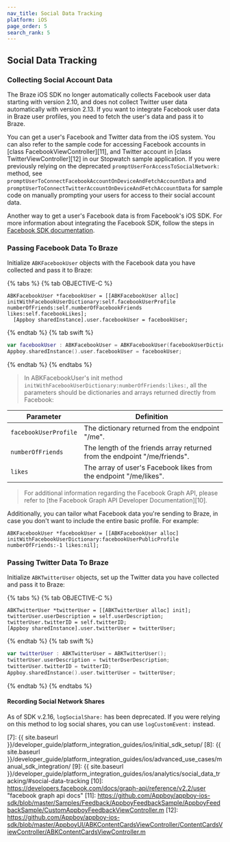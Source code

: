 ```yaml
---
nav_title: Social Data Tracking
platform: iOS
page_order: 5
search_rank: 5
---
```

## Social Data Tracking

### Collecting Social Account Data

The Braze iOS SDK no longer automatically collects Facebook user data starting with version 2.10, and does not collect Twitter user data automatically with version 2.13. If you want to integrate Facebook user data in Braze user profiles, you need to fetch the user's data and pass it to Braze.

You can get a user's Facebook and Twitter data from the iOS system. You can also refer to the sample code for accessing Facebook accounts in [class FacebookViewController][11], and Twitter account in [class TwitterViewController][12] in our Stopwatch sample application. If you were previously relying on the deprecated `promptUserForAccessToSocialNetwork:` method, see `promptUserToConnectFacebookAccountOnDeviceAndFetchAccountData` and `promptUserToConnectTwitterAccountOnDeviceAndFetchAccountData` for sample code on manually prompting your users for access to their social account data.

Another way to get a user's Facebook data is from Facebook's iOS SDK. For more information about integrating the Facebook SDK, follow the steps in [Facebook SDK documentation][2].

### Passing Facebook Data To Braze

Initialize `ABKFacebookUser` objects with the Facebook data you have collected and pass it to Braze:

{% tabs %}
{% tab OBJECTIVE-C %}

```objc
ABKFacebookUser *facebookUser = [[ABKFacebookUser alloc] initWithFacebookUserDictionary:self.facebookUserProfile numberOfFriends:self.numberOfFacebookFriends likes:self.facebookLikes];
  [Appboy sharedInstance].user.facebookUser = facebookUser;
```

{% endtab %}
{% tab swift %}

```swift
var facebookUser : ABKFacebookUser = ABKFacebookUser(facebookUserDictionary: facebookUserDictionary, numberOfFriends: numberOfFriends, likes: likes);
Appboy.sharedInstance().user.facebookUser = facebookUser;
```

{% endtab %}
{% endtabs %}

>  In ABKFacebookUser's init method `initWithFacebookUserDictionary:numberOfFriends:likes:`, all the parameters should be dictionaries and arrays returned directly from Facebook:

| Parameter | Definition |
| --------- | ---------- |
|`facebookUserProfile`| The dictionary returned from the endpoint "/me".|
| `numberOfFriends`| The length of the friends array returned from the endpoint "/me/friends".|
| `likes` | The array of user's Facebook likes from the endpoint "/me/likes". |

>  For additional information regarding the Facebook Graph API, please refer to [the Facebook Graph API Developer Documentation][10].

Additionally, you can tailor what Facebook data you're sending to Braze, in case you don't want to include the entire basic profile. For example:

```objc
ABKFacebookUser *facebookUser = [[ABKFacebookUser alloc] initWithFacebookUserDictionary:facebookUserPublicProfile numberOfFriends:-1 likes:nil];  
```

### Passing Twitter Data To Braze

Initialize `ABKTwitterUser` objects, set up the Twitter data you have collected and pass it to Braze:

{% tabs %}
{% tab OBJECTIVE-C %}

```objc
ABKTwitterUser *twitterUser = [[ABKTwitterUser alloc] init];
twitterUser.userDescription = self.userDescription;
twitterUser.twitterID = self.twitterID;
[Appboy sharedInstance].user.twitterUser = twitterUser;
```

{% endtab %}
{% tab swift %}

```swift
var twitterUser : ABKTwitterUser = ABKTwitterUser();
twitterUser.userDescription = twitterDserDescription;
twitterUser.twitterID = twitterID;
Appboy.sharedInstance().user.twitterUser = twitterUser;
```

{% endtab %}
{% endtabs %}

#### Recording Social Network Shares

As of SDK v.2.16, `logSocialShare:` has been deprecated. If you were relying on this method to log social shares, you can use `logCustomEvent:` instead.

[2]: https://developers.facebook.com/docs/ios "facebook ios sdk docs"
[3]: https://developers.facebook.com/docs/getting-started/facebook-sdk-for-ios/ "create a facebook app"
[4]: https://github.com/Appboy/appboy-ios-sdk/blob/master/Example/Stopwatch/SocialNetworkViewController.m
[7]: {{ site.baseurl }}/developer_guide/platform_integration_guides/ios/initial_sdk_setup/
[8]: {{ site.baseurl }}/developer_guide/platform_integration_guides/ios/advanced_use_cases/manual_sdk_integration/
[9]: {{ site.baseurl }}/developer_guide/platform_integration_guides/ios/analytics/social_data_tracking/#social-data-tracking
[10]: https://developers.facebook.com/docs/graph-api/reference/v2.2/user "facebook graph api docs"
[11]: https://github.com/Appboy/appboy-ios-sdk/blob/master/Samples/Feedback/AppboyFeedbackSample/AppboyFeedbackSample/CustomAppboyFeedbackViewController.m
[12]: https://github.com/Appboy/appboy-ios-sdk/blob/master/AppboyUI/ABKContentCardsViewController/ContentCardsViewController/ABKContentCardsViewController.m

